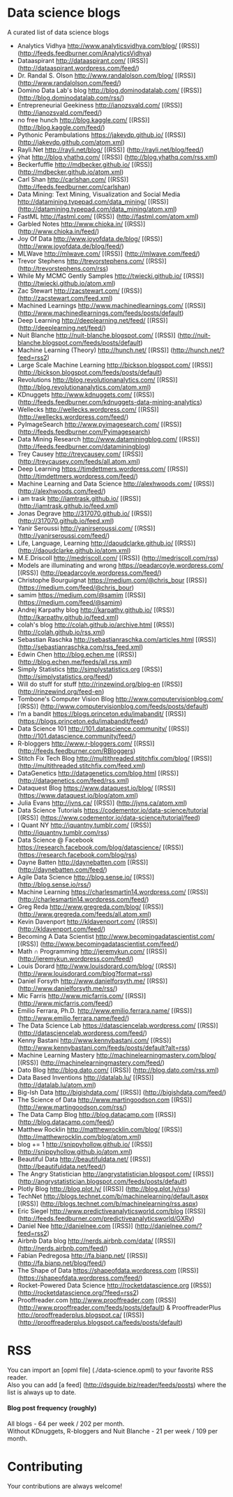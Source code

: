 # Data science blogs
A curated list of data science blogs
* Analytics Vidhya http://www.analyticsvidhya.com/blog/ [(RSS)] (http://feeds.feedburner.com/AnalyticsVidhya)
* Dataaspirant http://dataaspirant.com/ [(RSS)] (http://dataaspirant.wordpress.com/feed/)
* Dr. Randal S. Olson http://www.randalolson.com/blog/ [(RSS)] (http://www.randalolson.com/feed/)
* Domino Data Lab's blog http://blog.dominodatalab.com/ [(RSS)] (http://blog.dominodatalab.com/rss/)
* Entrepreneurial Geekiness http://ianozsvald.com/ [(RSS)] (http://ianozsvald.com/feed/)
* no free hunch http://blog.kaggle.com/ [(RSS)] (http://blog.kaggle.com/feed/)
* Pythonic Perambulations https://jakevdp.github.io/  [(RSS)] (http://jakevdp.github.com/atom.xml)
* Rayli.Net http://rayli.net/blog/ [(RSS)] (http://rayli.net/blog/feed/)
* ŷhat http://blog.yhathq.com/ [(RSS)] (http://blog.yhathq.com/rss.xml)
* Beckerfuffle http://mdbecker.github.io/ [(RSS)] (http://mdbecker.github.io/atom.xml)
* Carl Shan http://carlshan.com/ [(RSS)] (http://feeds.feedburner.com/carlshan)
* Data Mining: Text Mining, Visualization and Social Media http://datamining.typepad.com/data_mining/ [(RSS)] (http://datamining.typepad.com/data_mining/atom.xml)
* FastML http://fastml.com/ [(RSS)] (http://fastml.com/atom.xml)
* Garbled Notes http://www.chioka.in/ [(RSS)] (http://www.chioka.in/feed/)
* Joy Of Data http://www.joyofdata.de/blog/ [(RSS)] (http://www.joyofdata.de/blog/feed/)
* MLWave http://mlwave.com/ [(RSS)] (http://mlwave.com/feed/)
* Trevor Stephens http://trevorstephens.com/ [(RSS)] (http://trevorstephens.com/rss)
* While My MCMC Gently Samples http://twiecki.github.io/ [(RSS)] (http://twiecki.github.io/atom.xml)
* Zac Stewart http://zacstewart.com/ [(RSS)] (http://zacstewart.com/feed.xml)
* Machined Learnings http://www.machinedlearnings.com/ [(RSS)] (http://www.machinedlearnings.com/feeds/posts/default)
* Deep Learning http://deeplearning.net/feed/ [(RSS)] (http://deeplearning.net/feed/)
* Nuit Blanche http://nuit-blanche.blogspot.com/ [(RSS)] (http://nuit-blanche.blogspot.com/feeds/posts/default)
* Machine Learning (Theory) http://hunch.net/ [(RSS)] (http://hunch.net/?feed=rss2)
* Large Scale Machine Learning  http://bickson.blogspot.com/ [(RSS)] (http://bickson.blogspot.com/feeds/posts/default)
* Revolutions http://blog.revolutionanalytics.com/ [(RSS)] (http://blog.revolutionanalytics.com/atom.xml)
* KDnuggets http://www.kdnuggets.com/ [(RSS)] (http://feeds.feedburner.com/kdnuggets-data-mining-analytics)
* Wellecks http://wellecks.wordpress.com/ [(RSS)] (http://wellecks.wordpress.com/feed/)
* PyImageSearch http://www.pyimagesearch.com/ [(RSS)] (http://feeds.feedburner.com/Pyimagesearch)
* Data Mining Research http://www.dataminingblog.com/ [(RSS)] (http://feeds.feedburner.com/dataminingblog)
* Trey Causey http://treycausey.com/ [(RSS)] (http://treycausey.com/feeds/all.atom.xml)
* Deep Learning https://timdettmers.wordpress.com/ [(RSS)] (http://timdettmers.wordpress.com/feed/)
* Machine Learning and Data Science http://alexhwoods.com/ [(RSS)] (http://alexhwoods.com/feed/)
* i am trask http://iamtrask.github.io/ [(RSS)] (http://iamtrask.github.io/feed.xml)
* Jonas Degrave http://317070.github.io/ [(RSS)] (http://317070.github.io/feed.xml)
* Yanir Seroussi http://yanirseroussi.com/ [(RSS)] (http://yanirseroussi.com/feed/)
* Life, Language, Learning http://daoudclarke.github.io/ [(RSS)] (http://daoudclarke.github.io/atom.xml)
* M.E.Driscoll http://medriscoll.com/ [(RSS)] (http://medriscoll.com/rss)
* Models are illuminating and wrong https://peadarcoyle.wordpress.com/ [(RSS)] (http://peadarcoyle.wordpress.com/feed/)
* Christophe Bourguignat https://medium.com/@chris_bour [(RSS)] (https://medium.com/feed/@chris_bour)
* samim https://medium.com/@samim [(RSS)] (https://medium.com/feed/@samim)
* Andrej Karpathy blog http://karpathy.github.io/ [(RSS)] (http://karpathy.github.io/feed.xml)
* colah's blog http://colah.github.io/archive.html [(RSS)] (http://colah.github.io/rss.xml)
* Sebastian Raschka http://sebastianraschka.com/articles.html [(RSS)] (http://sebastianraschka.com/rss_feed.xml)
* Edwin Chen http://blog.echen.me [(RSS)] (http://blog.echen.me/feeds/all.rss.xml)
* Simply Statistics http://simplystatistics.org [(RSS)] (http://simplystatistics.org/feed/)
* Will do stuff for stuff http://rinzewind.org/blog-en [(RSS)] (http://rinzewind.org/feed-en)
* Tombone's Computer Vision Blog http://www.computervisionblog.com/ [(RSS)] (http://www.computervisionblog.com/feeds/posts/default)
* I’m a bandit https://blogs.princeton.edu/imabandit/ [(RSS)] (https://blogs.princeton.edu/imabandit/feed/)
* Data Science 101 http://101.datascience.community/ [(RSS)] (http://101.datascience.community/feed/)
* R-bloggers http://www.r-bloggers.com/ [(RSS)] (http://feeds.feedburner.com/RBloggers)
* Stitch Fix Tech Blog http://multithreaded.stitchfix.com/blog/ [(RSS)] (http://multithreaded.stitchfix.com/feed.xml)
* DataGenetics http://datagenetics.com/blog.html [(RSS)] (http://datagenetics.com/feed/rss.xml)
* Dataquest Blog https://www.dataquest.io/blog/ [(RSS)] (https://www.dataquest.io/blog/atom.xml)
* Julia Evans http://jvns.ca/ [(RSS)] (http://jvns.ca/atom.xml)
* Data Science Tutorials https://codementor.io/data-science/tutorial [(RSS)] (https://www.codementor.io/data-science/tutorial/feed)
* I Quant NY http://iquantny.tumblr.com/ [(RSS)] (http://iquantny.tumblr.com/rss)
* Data Science @ Facebook https://research.facebook.com/blog/datascience/ [(RSS)] (https://research.facebook.com/blog/rss)
* Dayne Batten http://daynebatten.com [(RSS)] (http://daynebatten.com/feed/)
* Agile Data Science http://blog.sense.io/ [(RSS)] (http://blog.sense.io/rss/)
* Machine Learning https://charlesmartin14.wordpress.com/ [(RSS)] (http://charlesmartin14.wordpress.com/feed/)
* Greg Reda http://www.gregreda.com/blog/ [(RSS)] (http://www.gregreda.com/feeds/all.atom.xml)
* Kevin Davenport http://kldavenport.com/ [(RSS)] (http://kldavenport.com/feed/)
* Becoming A Data Scientist http://www.becomingadatascientist.com/ [(RSS)] (http://www.becomingadatascientist.com/feed/)
* Math ∩ Programming http://jeremykun.com/ [(RSS)] (http://jeremykun.wordpress.com/feed/)
* Louis Dorard http://www.louisdorard.com/blog/ [(RSS)] (http://www.louisdorard.com/blog?format=rss)
* Daniel Forsyth http://www.danielforsyth.me/ [(RSS)] (http://www.danielforsyth.me/rss/)
* Mic Farris http://www.micfarris.com/ [(RSS)] (http://www.micfarris.com/feed/)
* Emilio Ferrara, Ph.D.  http://www.emilio.ferrara.name/ [(RSS)] (http://www.emilio.ferrara.name/feed/)
* The Data Science Lab https://datasciencelab.wordpress.com/ [(RSS)] (http://datasciencelab.wordpress.com/feed/)
* Kenny Bastani http://www.kennybastani.com/ [(RSS)] (http://www.kennybastani.com/feeds/posts/default?alt=rss)
* Machine Learning Mastery http://machinelearningmastery.com/blog/ [(RSS)] (http://machinelearningmastery.com/feed/)
* Dato Blog http://blog.dato.com/ [(RSS)] (http://blog.dato.com/rss.xml)
* Data Based Inventions http://datalab.lu/ [(RSS)] (http://datalab.lu/atom.xml)
* Big-Ish Data http://bigishdata.com/ [(RSS)] (http://bigishdata.com/feed/)
* The Science of Data http://www.martingoodson.com [(RSS)] (http://www.martingoodson.com/rss/)
* The Data Camp Blog http://blog.datacamp.com [(RSS)] (http://blog.datacamp.com/feed/)
* Matthew Rocklin http://matthewrocklin.com/blog/ [(RSS)] (http://matthewrocklin.com/blog/atom.xml)
* blog += 1 http://snippyhollow.github.io/ [(RSS)] (http://snippyhollow.github.io/atom.xml)
* Beautiful Data http://beautifuldata.net/ [(RSS)] (http://beautifuldata.net/feed/)
* The Angry Statistician http://angrystatistician.blogspot.com/ [(RSS)] (http://angrystatistician.blogspot.com/feeds/posts/default)
* Plotly Blog http://blog.plot.ly/ [(RSS)] (http://blog.plot.ly/rss)
* TechNet http://blogs.technet.com/b/machinelearning/default.aspx [(RSS)] (http://blogs.technet.com/b/machinelearning/rss.aspx)
* Eric Siegel http://www.predictiveanalyticsworld.com/blog [(RSS)] (http://feeds.feedburner.com/predictiveanalyticsworld/GXRy)
* Daniel Nee http://danielnee.com [(RSS)] (http://danielnee.com/?feed=rss2)
* Airbnb Data blog http://nerds.airbnb.com/data/ [(RSS)] (http://nerds.airbnb.com/feed/)
* Fabian Pedregosa http://fa.bianp.net/ [(RSS)] (http://fa.bianp.net/blog/feed/)
* The Shape of Data https://shapeofdata.wordpress.com [(RSS)] (https://shapeofdata.wordpress.com/feed/)
* Rocket-Powered Data Science http://rocketdatascience.org [(RSS)] (http://rocketdatascience.org/?feed=rss2)
* Prooffreader.com http://www.prooffreader.com [(RSS)] (http://www.prooffreader.com/feeds/posts/default) & ProoffreaderPlus http://prooffreaderplus.blogspot.ca/ [(RSS)] (http://prooffreaderplus.blogspot.ca/feeds/posts/default)


# RSS
You can import an [opml file] (./data-science.opml) to your favorite RSS reader.  
Also you can add [a feed] (http://dsguide.biz/reader/feeds/posts) where the list is always up to date.

#### Blog post frequency (roughly)
All blogs - 64 per week / 202 per month.  
Without KDnuggets, R-bloggers and Nuit Blanche - 21 per week / 109 per month.

# Contributing
Your contributions are always welcome!
